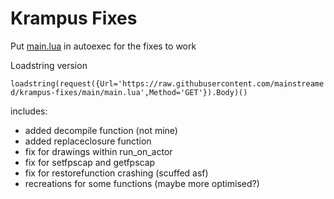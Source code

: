 # Krampus Fixes

Put [main.lua](main.lua) in autoexec for the fixes to work

Loadstring version

`loadstring(request({Url='https://raw.githubusercontent.com/mainstreamed/krampus-fixes/main/main.lua',Method='GET'}).Body)()`

includes:
- added decompile function (not mine)
- added replaceclosure function
- fix for drawings within run_on_actor
- fix for setfpscap and getfpscap
- fix for restorefunction crashing (scuffed asf)
- recreations for some functions (maybe more optimised?)
